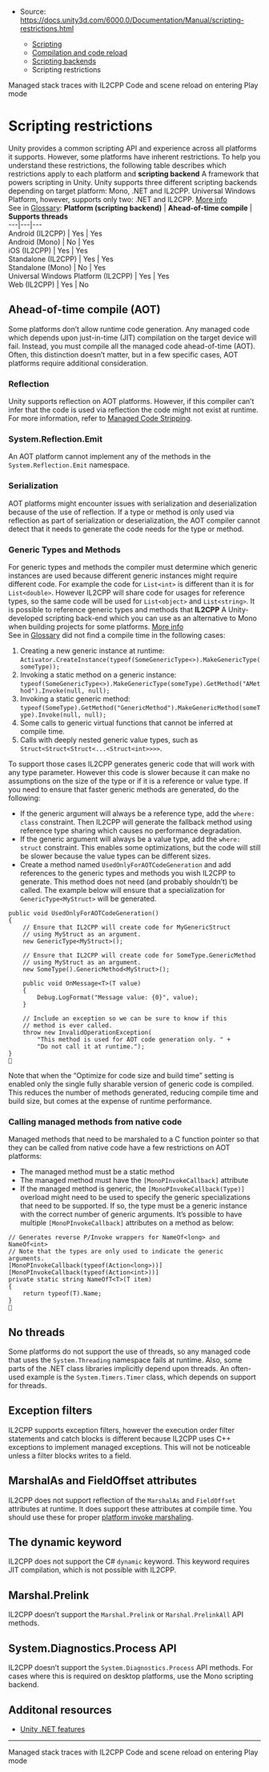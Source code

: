 * Source: https://docs.unity3d.com/6000.0/Documentation/Manual/scripting-restrictions.html

  * [Scripting](https://docs.unity3d.com/6000.0/Documentation/Manual/scripting.html)
  * [Compilation and code reload ](https://docs.unity3d.com/6000.0/Documentation/Manual/compilation-and-code-reload.html)
  * [Scripting backends](https://docs.unity3d.com/6000.0/Documentation/Manual/scripting-backends.html)
  * Scripting restrictions


[](https://docs.unity3d.com/6000.0/Documentation/Manual/il2cpp-managed-stack-traces.html)
Managed stack traces with IL2CPP
[](https://docs.unity3d.com/6000.0/Documentation/Manual/code-reloading-editor.html)
Code and scene reload on entering Play mode
# Scripting restrictions
Unity provides a common scripting API and experience across all platforms it supports. However, some platforms have inherent restrictions. To help you understand these restrictions, the following table describes which restrictions apply to each platform and **scripting backend** A framework that powers scripting in Unity. Unity supports three different scripting backends depending on target platform: Mono, .NET and IL2CPP. Universal Windows Platform, however, supports only two: .NET and IL2CPP. [More info](https://docs.unity3d.com/6000.0/Documentation/Manual/scripting-backends.html)  
See in [Glossary](https://docs.unity3d.com/6000.0/Documentation/Manual/Glossary.html#ScriptingBackend):
**Platform (scripting backend)** | **Ahead-of-time compile** | **Supports threads**  
---|---|---  
Android (IL2CPP) | Yes | Yes  
Android (Mono) | No | Yes  
iOS (IL2CPP) | Yes | Yes  
Standalone (IL2CPP) | Yes | Yes  
Standalone (Mono) | No | Yes  
Universal Windows Platform (IL2CPP) | Yes | Yes  
Web (IL2CPP) | Yes | No  
## Ahead-of-time compile (AOT)
Some platforms don’t allow runtime code generation. Any managed code which depends upon just-in-time (JIT) compilation on the target device will fail. Instead, you must compile all the managed code ahead-of-time (AOT). Often, this distinction doesn’t matter, but in a few specific cases, AOT platforms require additional consideration.
### Reflection
Unity supports reflection on AOT platforms. However, if this compiler can’t infer that the code is used via reflection the code might not exist at runtime. For more information, refer to [Managed Code Stripping](https://docs.unity3d.com/6000.0/Documentation/Manual/managed-code-stripping.html).
### System.Reflection.Emit
An AOT platform cannot implement any of the methods in the `System.Reflection.Emit` namespace.
### Serialization
AOT platforms might encounter issues with serialization and deserialization because of the use of reflection. If a type or method is only used via reflection as part of serialization or deserialization, the AOT compiler cannot detect that it needs to generate the code needs for the type or method.
### Generic Types and Methods
For generic types and methods the compiler must determine which generic instances are used because different generic instances might require different code. For example the code for `List<int>` is different than it is for `List<double>`. However IL2CPP will share code for usages for reference types, so the same code will be used for `List<object>` and `List<string>`.
It is possible to reference generic types and methods that **IL2CPP** A Unity-developed scripting back-end which you can use as an alternative to Mono when building projects for some platforms. [More info](https://docs.unity3d.com/6000.0/Documentation/Manual/scripting-backends-il2cpp.html)  
See in [Glossary](https://docs.unity3d.com/6000.0/Documentation/Manual/Glossary.html#IL2CPP) did not find a compile time in the following cases:
  1. Creating a new generic instance at runtime: `Activator.CreateInstance(typeof(SomeGenericType<>).MakeGenericType(someType));`
  2. Invoking a static method on a generic instance: `typeof(SomeGenericType<>).MakeGenericType(someType).GetMethod("AMethod").Invoke(null, null);`
  3. Invoking a static generic method: `typeof(SomeType).GetMethod("GenericMethod").MakeGenericMethod(someType).Invoke(null, null);`
  4. Some calls to generic virtual functions that cannot be inferred at compile time.
  5. Calls with deeply nested generic value types, such as `Struct<Struct<Struct<...<Struct<int>>>>`.


To support those cases IL2CPP generates generic code that will work with any type parameter. However this code is slower because it can make no assumptions on the size of the type or if it is a reference or value type. If you need to ensure that faster generic methods are generated, do the following:
  * If the generic argument will always be a reference type, add the `where: class` constraint. Then IL2CPP will generate the fallback method using reference type sharing which causes no performance degradation.
  * If the generic argument will always be a value type, add the `where: struct` constraint. This enables some optimizations, but the code will still be slower because the value types can be different sizes.
  * Create a method named `UsedOnlyForAOTCodeGeneration` and add references to the generic types and methods you wish IL2CPP to generate. This method does not need (and probably shouldn’t) be called. The example below will ensure that a specialization for `GenericType<MyStruct>` will be generated.

```
public void UsedOnlyForAOTCodeGeneration()
{
    // Ensure that IL2CPP will create code for MyGenericStruct
    // using MyStruct as an argument.
    new GenericType<MyStruct>();

    // Ensure that IL2CPP will create code for SomeType.GenericMethod
    // using MyStruct as an argument.
    new SomeType().GenericMethod<MyStruct>();

    public void OnMessage<T>(T value) 
    {
        Debug.LogFormat("Message value: {0}", value);
    }

    // Include an exception so we can be sure to know if this
    // method is ever called.
    throw new InvalidOperationException(
        "This method is used for AOT code generation only. " +
        "Do not call it at runtime.");
}

```

Note that when the “Optimize for code size and build time” setting is enabled only the single fully sharable version of generic code is compiled. This reduces the number of methods generated, reducing compile time and build size, but comes at the expense of runtime performance.
### Calling managed methods from native code
Managed methods that need to be marshaled to a C function pointer so that they can be called from native code have a few restrictions on AOT platforms:
  * The managed method must be a static method
  * The managed method must have the `[MonoPInvokeCallback]` attribute
  * If the managed method is generic, the `[MonoPInvokeCallback(Type)]` overload might need to be used to specify the generic specializations that need to be supported. If so, the type must be a generic instance with the correct number of generic arguments. It’s possible to have multiple `[MonoPInvokeCallback]` attributes on a method as below:

```
// Generates reverse P/Invoke wrappers for NameOf<long> and NameOf<int>
// Note that the types are only used to indicate the generic arguments.
[MonoPInvokeCallback(typeof(Action<long>))]
[MonoPInvokeCallback(typeof(Action<int>))]
private static string NameOfT<T>(T item) 
{
    return typeof(T).Name;
}

```

## No threads
Some platforms do not support the use of threads, so any managed code that uses the `System.Threading` namespace fails at runtime. Also, some parts of the .NET class libraries implicitly depend upon threads. An often-used example is the `System.Timers.Timer` class, which depends on support for threads.
## Exception filters
IL2CPP supports exception filters, however the execution order filter statements and catch blocks is different because IL2CPP uses C++ exceptions to implement managed exceptions. This will not be noticeable unless a filter blocks writes to a field.
## MarshalAs and FieldOffset attributes
IL2CPP does not support reflection of the `MarshalAs` and `FieldOffset` attributes at runtime. It does support these attributes at compile time. You should use these for proper [platform invoke marshaling](https://docs.microsoft.com/en-us/dotnet/framework/interop/marshaling-data-with-platform-invoke).
## The dynamic keyword
IL2CPP does not support the C# `dynamic` keyword. This keyword requires JIT compilation, which is not possible with IL2CPP.
## Marshal.Prelink
IL2CPP doesn’t support the `Marshal.Prelink` or `Marshal.PrelinkAll` API methods.
## System.Diagnostics.Process API
IL2CPP doesn’t support the `System.Diagnostics.Process` API methods. For cases where this is required on desktop platforms, use the Mono scripting backend.
## Additonal resources
  * [Unity .NET features](https://docs.unity3d.com/6000.0/Documentation/Manual/overview-of-dot-net-in-unity.html)


* * *
[](https://docs.unity3d.com/6000.0/Documentation/Manual/il2cpp-managed-stack-traces.html)
Managed stack traces with IL2CPP
[](https://docs.unity3d.com/6000.0/Documentation/Manual/code-reloading-editor.html)
Code and scene reload on entering Play mode
